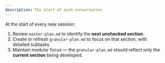```yaml
---
description: The start of each conversation
---
```


At the start of every new session:
1. Review `master-plan.md` to identify the **next unchecked section**.
2. Create or refresh `granular-plan.md` to focus on that section, with detailed subtasks.
3. Maintain modular focus — the `granular-plan.md` should reflect only the **current section** being developed.